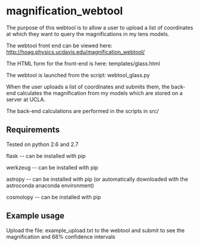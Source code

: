 # magnification_webtool

The purpose of this webtool is to allow a user to upload a list of coordinates at which they want to query the magnifications in my lens models. 

The webtool front end can be viewed here: http://hoag.physics.ucdavis.edu/magnification_webtool/

The HTML form for the front-end is here: templates/glass.html

The webtool is launched from the script: webtool_glass.py

When the user uploads a list of coordinates and submits them, the back-end calculates the magnification from my models which are stored on a server at UCLA.

The back-end calculations are performed in the scripts in src/

## Requirements

Tested on python 2.6 and 2.7 

flask -- can be installed with pip

werkzeug -- can be installed with pip

astropy -- can be installed with pip (or automatically downloaded with the astroconda anaconda environment) 

cosmolopy -- can be installed with pip

## Example usage

Upload the file: example_upload.txt to the webtool and submit to see the magnification and 68% confidence intervals